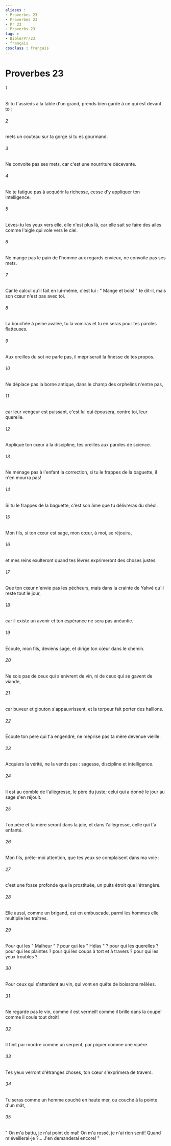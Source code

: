 ```yaml
---
aliases : 
- Proverbes 23
- Proverbes 23
- Pr 23
- Proverbs 23
tags : 
- Bible/Pr/23
- français
cssclass : français
---
```


# Proverbes 23

###### 1
Si tu t'assieds à la table d'un grand, prends bien garde à ce qui est devant toi; 
###### 2
mets un couteau sur ta gorge si tu es gourmand. 
###### 3
Ne convoite pas ses mets, car c'est une nourriture décevante. 
###### 4
Ne te fatigue pas à acquérir la richesse, cesse d'y appliquer ton intelligence. 
###### 5
Lèves-tu les yeux vers elle, elle n'est plus là, car elle sait se faire des ailes comme l'aigle qui vole vers le ciel. 
###### 6
Ne mange pas le pain de l'homme aux regards envieux, ne convoite pas ses mets. 
###### 7
Car le calcul qu'il fait en lui-même, c'est lui : " Mange et bois! " te dit-il, mais son cœur n'est pas avec toi. 
###### 8
La bouchée à peine avalée, tu la vomiras et tu en seras pour tes paroles flatteuses. 
###### 9
Aux oreilles du sot ne parle pas, il mépriserait la finesse de tes propos. 
###### 10
Ne déplace pas la borne antique, dans le champ des orphelins n'entre pas, 
###### 11
car leur vengeur est puissant, c'est lui qui épousera, contre toi, leur querelle. 
###### 12
Applique ton cœur à la discipline, tes oreilles aux paroles de science. 
###### 13
Ne ménage pas à l'enfant la correction, si tu le frappes de la baguette, il n'en mourra pas! 
###### 14
Si tu le frappes de la baguette, c'est son âme que tu délivreras du shéol. 
###### 15
Mon fils, si ton cœur est sage, mon cœur, à moi, se réjouira, 
###### 16
et mes reins exulteront quand tes lèvres exprimeront des choses justes. 
###### 17
Que ton cœur n'envie pas les pécheurs, mais dans la crainte de Yahvé qu'il reste tout le jour, 
###### 18
car il existe un avenir et ton espérance ne sera pas anéantie. 
###### 19
Écoute, mon fils, deviens sage, et dirige ton cœur dans le chemin. 
###### 20
Ne sois pas de ceux qui s'enivrent de vin, ni de ceux qui se gavent de viande, 
###### 21
car buveur et glouton s'appauvrissent, et la torpeur fait porter des haillons. 
###### 22
Écoute ton père qui t'a engendré, ne méprise pas ta mère devenue vieille. 
###### 23
Acquiers la vérité, ne la vends pas : sagesse, discipline et intelligence. 
###### 24
Il est au comble de l'allégresse, le père du juste; celui qui a donné le jour au sage s'en réjouit. 
###### 25
Ton père et ta mère seront dans la joie, et dans l'allégresse, celle qui t'a enfanté. 
###### 26
Mon fils, prête-moi attention, que tes yeux se complaisent dans ma voie : 
###### 27
c'est une fosse profonde que la prostituée, un puits étroit que l'étrangère. 
###### 28
Elle aussi, comme un brigand, est en embuscade, parmi les hommes elle multiplie les traîtres. 
###### 29
Pour qui les " Malheur " ? pour qui les " Hélas " ? pour qui les querelles ? pour qui les plaintes ? pour qui les coups à tort et à travers ? pour qui les yeux troubles ? 
###### 30
Pour ceux qui s'attardent au vin, qui vont en quête de boissons mêlées. 
###### 31
Ne regarde pas le vin, comme il est vermeil! comme il brille dans la coupe! comme il coule tout droit! 
###### 32
Il finit par mordre comme un serpent, par piquer comme une vipère. 
###### 33
Tes yeux verront d'étranges choses, ton cœur s'exprimera de travers. 
###### 34
Tu seras comme un homme couché en haute mer, ou couché à la pointe d'un mât, 
###### 35
" On m'a battu, je n'ai point de mal! On m'a rossé, je n'ai rien senti! Quand m'éveillerai-je ?... J'en demanderai encore! " 
